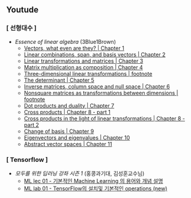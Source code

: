 ## Youtude
### [ 선형대수 ]
- *Essence of linear algebra* (3Blue1Brown)
  </br>
  - [Vectors, what even are they? | Chapter 1](https://www.youtube.com/watch?v=fNk_zzaMoSs&index=3&list=PLZHQObOWTQDPD3MizzM2xVFitgF8hE_ab&t=0s)
  - [Linear combinations, span, and basis vectors | Chapter 2](https://www.youtube.com/watch?v=k7RM-ot2NWY&index=4&list=PLZHQObOWTQDPD3MizzM2xVFitgF8hE_ab&t=0s)
  - [Linear transformations and matrices | Chapter 3](https://www.youtube.com/watch?v=kYB8IZa5AuE&index=5&list=PLZHQObOWTQDPD3MizzM2xVFitgF8hE_ab&t=0s)
  - [Matrix multiplication as composition | Chapter 4](https://www.youtube.com/watch?v=XkY2DOUCWMU&index=6&list=PLZHQObOWTQDPD3MizzM2xVFitgF8hE_ab&t=0s)
  - [Three-dimensional linear transformations |  footnote](https://www.youtube.com/watch?v=rHLEWRxRGiM&index=7&list=PLZHQObOWTQDPD3MizzM2xVFitgF8hE_ab&t=0s)
  - [The determinant | Chapter 5](https://www.youtube.com/watch?v=Ip3X9LOh2dk&index=8&list=PLZHQObOWTQDPD3MizzM2xVFitgF8hE_ab&t=0s)
  - [Inverse matrices, column space and null space | Chapter 6](https://www.youtube.com/watch?v=uQhTuRlWMxw&index=9&list=PLZHQObOWTQDPD3MizzM2xVFitgF8hE_ab&t=0s)
  - [Nonsquare matrices as transformations between dimensions | footnote](https://www.youtube.com/watch?v=v8VSDg_WQlA&index=10&list=PLZHQObOWTQDPD3MizzM2xVFitgF8hE_ab&t=0s)
  - [Dot products and duality | Chapter 7](https://www.youtube.com/watch?v=LyGKycYT2v0&index=11&list=PLZHQObOWTQDPD3MizzM2xVFitgF8hE_ab&t=0s)
  - [Cross products | Chapter 8 - part 1](https://www.youtube.com/watch?v=eu6i7WJeinw&list=PLZHQObOWTQDPD3MizzM2xVFitgF8hE_ab&index=11)
  - [Cross products in the light of linear transformations | Chapter 8  - part 2](https://www.youtube.com/watch?v=BaM7OCEm3G0&list=PLZHQObOWTQDPD3MizzM2xVFitgF8hE_ab&index=12)
  - [Change of basis | Chapter 9](https://www.youtube.com/watch?v=P2LTAUO1TdA&list=PLZHQObOWTQDPD3MizzM2xVFitgF8hE_ab&index=13)
  - [Eigenvectors and eigenvalues | Chapter 10](https://www.youtube.com/watch?v=PFDu9oVAE-g&list=PLZHQObOWTQDPD3MizzM2xVFitgF8hE_ab&index=14)
  - [Abstract vector spaces | Chapter 11](https://www.youtube.com/watch?v=TgKwz5Ikpc8&index=15&list=PLZHQObOWTQDPD3MizzM2xVFitgF8hE_ab)
    </br>
### [ Tensorflow ]
- *모두를 위한 딥러닝 강좌 시즌 1* (홍콩과기대, 김성훈교수님)
  </br>
  - [ML lec 01 - 기본적인 Machine Learning 의 용어와 개념 설명](https://www.youtube.com/watch?v=qPMeuL2LIqY&t=0s&index=3&list=PLlMkM4tgfjnLSOjrEJN31gZATbcj_MpUm)
  - [ML lab 01 - TensorFlow의 설치및 기본적인 operations (new)](https://www.youtube.com/watch?v=-57Ne86Ia8w&t=0s&index=4&list=PLlMkM4tgfjnLSOjrEJN31gZATbcj_MpUm)

